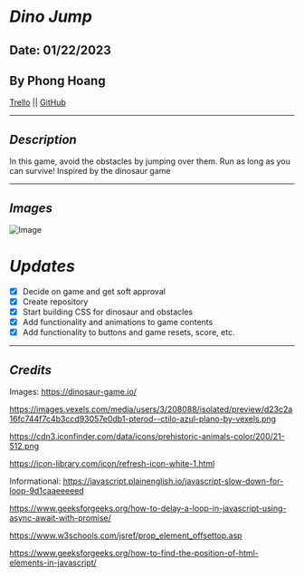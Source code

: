# **_Dino Jump_**

## Date: 01/22/2023

## By Phong Hoang

[Trello](https://trello.com/b/r48c1rIB/mvp) || [GitHub](https://github.com/hoang-p6/p1-Dinosaur-Game)

---

## **_Description_**

In this game, avoid the obstacles by jumping over them. Run as long as you can survive! Inspired by the dinosaur game

---

## **_Images_**

![Image](https://dinosaur-game.io/data/image/dinosaur-game.png)

# **_Updates_**

- [x] Decide on game and get soft approval
- [x] Create repository
- [x] Start building CSS for dinosaur and obstacles
- [x] Add functionality and animations to game contents
- [x] Add functionality to buttons and game resets, score, etc.

---

## _Credits_

Images:
https://dinosaur-game.io/

https://images.vexels.com/media/users/3/208088/isolated/preview/d23c2a16fc744f7c4b3ccd93057e0db1-pterod--ctilo-azul-plano-by-vexels.png

https://cdn3.iconfinder.com/data/icons/prehistoric-animals-color/200/21-512.png

https://icon-library.com/icon/refresh-icon-white-1.html

Informational:
https://javascript.plainenglish.io/javascript-slow-down-for-loop-9d1caaeeeeed

https://www.geeksforgeeks.org/how-to-delay-a-loop-in-javascript-using-async-await-with-promise/

https://www.w3schools.com/jsref/prop_element_offsettop.asp

https://www.geeksforgeeks.org/how-to-find-the-position-of-html-elements-in-javascript/
